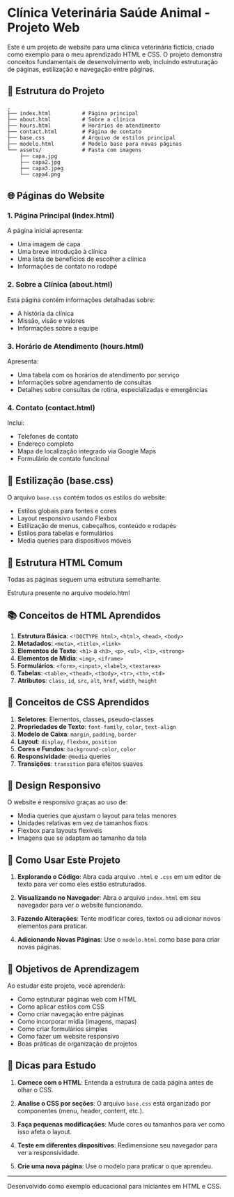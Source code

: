# Clínica Veterinária Saúde Animal - Projeto Web

Este é um projeto de website para uma clínica veterinária fictícia, criado como exemplo para o meu aprendizado HTML e CSS. O projeto demonstra conceitos fundamentais de desenvolvimento web, incluindo estruturação de páginas, estilização e navegação entre páginas.

## 📁 Estrutura do Projeto

```
.
├── index.html          # Página principal
├── about.html          # Sobre a clínica
├── hours.html          # Horários de atendimento
├── contact.html        # Página de contato
├── base.css            # Arquivo de estilos principal
├── modelo.html         # Modelo base para novas páginas
└── assets/             # Pasta com imagens
    ├── capa.jpg
    ├── capa2.jpg
    ├── capa3.jpeg
    └── capa4.png
```

## 🌐 Páginas do Website

### 1. Página Principal (index.html)
A página inicial apresenta:
- Uma imagem de capa
- Uma breve introdução à clínica
- Uma lista de benefícios de escolher a clínica
- Informações de contato no rodapé

### 2. Sobre a Clínica (about.html)
Esta página contém informações detalhadas sobre:
- A história da clínica
- Missão, visão e valores
- Informações sobre a equipe

### 3. Horário de Atendimento (hours.html)
Apresenta:
- Uma tabela com os horários de atendimento por serviço
- Informações sobre agendamento de consultas
- Detalhes sobre consultas de rotina, especializadas e emergências

### 4. Contato (contact.html)
Inclui:
- Telefones de contato
- Endereço completo
- Mapa de localização integrado via Google Maps
- Formulário de contato funcional

## 🎨 Estilização (base.css)

O arquivo `base.css` contém todos os estilos do website:
- Estilos globais para fontes e cores
- Layout responsivo usando Flexbox
- Estilização de menus, cabeçalhos, conteúdo e rodapés
- Estilos para tabelas e formulários
- Media queries para dispositivos móveis

## 🧱 Estrutura HTML Comum

Todas as páginas seguem uma estrutura semelhante:

Estrutura presente no arquivo modelo.html

## 📚 Conceitos de HTML Aprendidos

1. **Estrutura Básica**: `<!DOCTYPE html>`, `<html>`, `<head>`, `<body>`
2. **Metadados**: `<meta>`, `<title>`, `<link>`
3. **Elementos de Texto**: `<h1>` a `<h3>`, `<p>`, `<ul>`, `<li>`, `<strong>`
4. **Elementos de Mídia**: `<img>`, `<iframe>`
5. **Formulários**: `<form>`, `<input>`, `<label>`, `<textarea>`
6. **Tabelas**: `<table>`, `<thead>`, `<tbody>`, `<tr>`, `<th>`, `<td>`
7. **Atributos**: `class`, `id`, `src`, `alt`, `href`, `width`, `height`

## 🎨 Conceitos de CSS Aprendidos

1. **Seletores**: Elementos, classes, pseudo-classes
2. **Propriedades de Texto**: `font-family`, `color`, `text-align`
3. **Modelo de Caixa**: `margin`, `padding`, `border`
4. **Layout**: `display`, `flexbox`, `position`
5. **Cores e Fundos**: `background-color`, `color`
6. **Responsividade**: `@media` queries
7. **Transições**: `transition` para efeitos suaves

## 📱 Design Responsivo

O website é responsivo graças ao uso de:
- Media queries que ajustam o layout para telas menores
- Unidades relativas em vez de tamanhos fixos
- Flexbox para layouts flexíveis
- Imagens que se adaptam ao tamanho da tela

## 🚀 Como Usar Este Projeto

1. **Explorando o Código**: Abra cada arquivo `.html` e `.css` em um editor de texto para ver como eles estão estruturados.

2. **Visualizando no Navegador**: Abra o arquivo `index.html` em seu navegador para ver o website funcionando.

3. **Fazendo Alterações**: Tente modificar cores, textos ou adicionar novos elementos para praticar.

4. **Adicionando Novas Páginas**: Use o `modelo.html` como base para criar novas páginas.

## 🎯 Objetivos de Aprendizagem

Ao estudar este projeto, você aprenderá:
- Como estruturar páginas web com HTML
- Como aplicar estilos com CSS
- Como criar navegação entre páginas
- Como incorporar mídia (imagens, mapas)
- Como criar formulários simples
- Como fazer um website responsivo
- Boas práticas de organização de projetos

## 📝 Dicas para Estudo

1. **Comece com o HTML**: Entenda a estrutura de cada página antes de olhar o CSS.

2. **Analise o CSS por seções**: O arquivo `base.css` está organizado por componentes (menu, header, content, etc.).

3. **Faça pequenas modificações**: Mude cores ou tamanhos para ver como isso afeta o layout.

4. **Teste em diferentes dispositivos**: Redimensione seu navegador para ver a responsividade.

5. **Crie uma nova página**: Use o modelo para praticar o que aprendeu.

---

Desenvolvido como exemplo educacional para iniciantes em HTML e CSS.